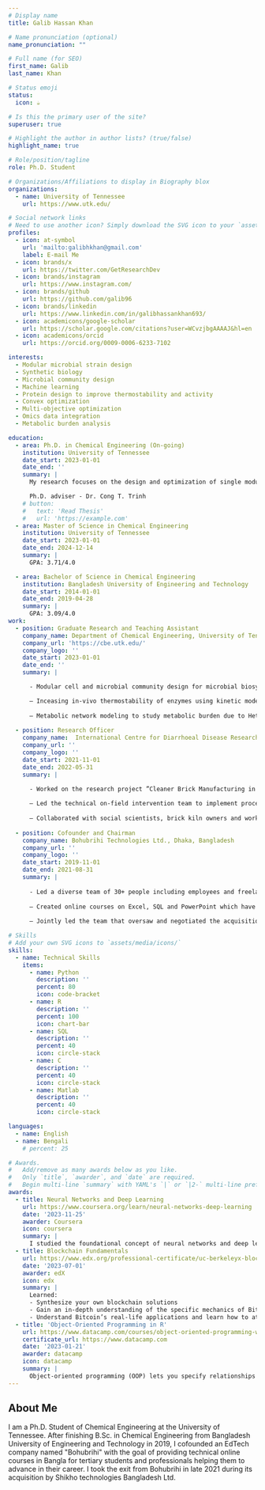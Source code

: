 ```yaml
---
# Display name
title: Galib Hassan Khan

# Name pronunciation (optional)
name_pronunciation: ""

# Full name (for SEO)
first_name: Galib
last_name: Khan

# Status emoji
status:
  icon: ☕️

# Is this the primary user of the site?
superuser: true

# Highlight the author in author lists? (true/false)
highlight_name: true

# Role/position/tagline
role: Ph.D. Student

# Organizations/Affiliations to display in Biography blox
organizations:
  - name: University of Tennessee
    url: https://www.utk.edu/

# Social network links
# Need to use another icon? Simply download the SVG icon to your `assets/media/icons/` folder.
profiles:
  - icon: at-symbol
    url: 'mailto:galibhkhan@gmail.com'
    label: E-mail Me
  - icon: brands/x
    url: https://twitter.com/GetResearchDev
  - icon: brands/instagram
    url: https://www.instagram.com/
  - icon: brands/github
    url: https://github.com/galib96
  - icon: brands/linkedin
    url: https://www.linkedin.com/in/galibhassankhan693/
  - icon: academicons/google-scholar
    url: https://scholar.google.com/citations?user=WCvzjbgAAAAJ&hl=en
  - icon: academicons/orcid
    url: https://orcid.org/0009-0006-6233-7102

interests:
  - Modular microbial strain design
  - Synthetic biology
  - Microbial community design
  - Machine learning
  - Protein design to improve thermostability and activity
  - Convex optimization
  - Multi-objective optimization 
  - Omics data integration
  - Metabolic burden analysis

education:
  - area: Ph.D. in Chemical Engineering (On-going)
    institution: University of Tennessee
    date_start: 2023-01-01
    date_end: ''
    summary: |
      My research focuses on the design and optimization of single modular cell as well as microbial communities for production of multiple target chemical compounds. This aims to create minimal design enabling fast design-build-test cycle in metabolic engineering and systems biology.

      Ph.D. adviser - Dr. Cong T. Trinh
    # button:
    #   text: 'Read Thesis'
    #   url: 'https://example.com'
  - area: Master of Science in Chemical Engineering
    institution: University of Tennessee
    date_start: 2023-01-01
    date_end: 2024-12-14
    summary: |
      GPA: 3.71/4.0

  - area: Bachelor of Science in Chemical Engineering
    institution: Bangladesh University of Engineering and Technology
    date_start: 2014-01-01
    date_end: 2019-04-28
    summary: |
      GPA: 3.09/4.0 
work:
  - position: Graduate Research and Teaching Assistant
    company_name: Department of Chemical Engineering, University of Tennessee, Knoxville, TN, USA
    company_url: 'https://cbe.utk.edu/'
    company_logo: ''
    date_start: 2023-01-01
    date_end: ''
    summary: |

      - Modular cell and microbial community design for microbial biosynthesis of diverse chemical compounds using machine learning, omics, and heuristic optimization.

      – Inceasing in-vivo thermostability of enzymes using kinetic modeling and machine learning to enable high temperature biosynthesis (CBP to fuel team, Center for Bioenergy Innovation, Oak Ridge National Laboratory, USA).
      
      – Metabolic network modeling to study metabolic burden due to Heterologous protein expression in microbial cell.
      
  - position: Research Officer
    company_name:  International Centre for Diarrhoeal Disease Research (ICDDR,B), Dhaka, Bangladesh
    company_url: ''
    company_logo: ''
    date_start: 2021-11-01
    date_end: 2022-05-31
    summary: |

      - Worked on the research project ”Cleaner Brick Manufacturing in Bangladesh” jointly conducted by Stanford University, ICDDR,B and BUET led by Dr. Stephen Luby, Professor, Stanford University. 
      
      – Led the technical on-field intervention team to implement process improvements to improve brick quality, and to reduce CO emission by 50 percent.
      
      – Collaborated with social scientists, brick kiln owners and workers about new process implementation and its progress.
  
  - position: Cofounder and Chairman
    company_name: Bohubrihi Technologies Ltd., Dhaka, Bangladesh
    company_url: ''
    company_logo: ''
    date_start: 2019-11-01
    date_end: 2021-08-31
    summary: |
      
      - Led a diverse team of 30+ people including employees and freelancers.
      
      – Created online courses on Excel, SQL and PowerPoint which have 100000+ enrollments.
      
      – Jointly led the team that oversaw and negotiated the acquisition of the company by Shikho technologies Bangladesh Ltd.

# Skills
# Add your own SVG icons to `assets/media/icons/`
skills:
  - name: Technical Skills
    items:
      - name: Python
        description: ''
        percent: 80
        icon: code-bracket
      - name: R
        description: ''
        percent: 100
        icon: chart-bar
      - name: SQL
        description: ''
        percent: 40
        icon: circle-stack
      - name: C
        description: ''
        percent: 40
        icon: circle-stack
      - name: Matlab
        description: ''
        percent: 40
        icon: circle-stack

languages:
  - name: English
  - name: Bengali
    # percent: 25

# Awards.
#   Add/remove as many awards below as you like.
#   Only `title`, `awarder`, and `date` are required.
#   Begin multi-line `summary` with YAML's `|` or `|2-` multi-line prefix and indent 2 spaces below.
awards:
  - title: Neural Networks and Deep Learning
    url: https://www.coursera.org/learn/neural-networks-deep-learning
    date: '2023-11-25'
    awarder: Coursera
    icon: coursera
    summary: |
      I studied the foundational concept of neural networks and deep learning. By the end, I was familiar with the significant technological trends driving the rise of deep learning; build, train, and apply fully connected deep neural networks; implement efficient (vectorized) neural networks; identify key parameters in a neural network’s architecture; and apply deep learning to your own applications.
  - title: Blockchain Fundamentals
    url: https://www.edx.org/professional-certificate/uc-berkeleyx-blockchain-fundamentals
    date: '2023-07-01'
    awarder: edX
    icon: edx
    summary: |
      Learned:
      - Synthesize your own blockchain solutions
      - Gain an in-depth understanding of the specific mechanics of Bitcoin
      - Understand Bitcoin’s real-life applications and learn how to attack and destroy Bitcoin, Ethereum, smart contracts and Dapps, and alternatives to Bitcoin’s Proof-of-Work consensus algorithm
  - title: 'Object-Oriented Programming in R'
    url: https://www.datacamp.com/courses/object-oriented-programming-with-s3-and-r6-in-r
    certificate_url: https://www.datacamp.com
    date: '2023-01-21'
    awarder: datacamp
    icon: datacamp
    summary: |
      Object-oriented programming (OOP) lets you specify relationships between functions and the objects that they can act on, helping you manage complexity in your code. This is an intermediate level course, providing an introduction to OOP, using the S3 and R6 systems. S3 is a great day-to-day R programming tool that simplifies some of the functions that you write. R6 is especially useful for industry-specific analyses, working with web APIs, and building GUIs.
---
```


## About Me

I am a Ph.D. Student of Chemical Engineering at the University of Tennessee. After finishing B.Sc. in Chemical Engineering from Bangladesh University of Engineering and Technology in 2019, I cofounded an EdTech company named "Bohubrihi" with the goal of providing technical online courses in Bangla for tertiary students and professionals helping them to advance in their career. I took the exit from Bohubrihi in late 2021 during its acquisition by Shikho technologies Bangladesh Ltd.